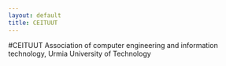 ```yaml
---
layout: default
title: CEITUUT
---
```


#CEITUUT
Association of computer engineering and information technology, Urmia University of Technology